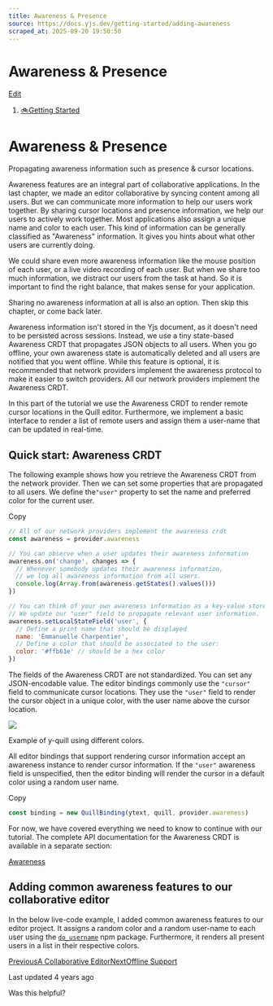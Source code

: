 ```yaml
---
title: Awareness & Presence
source: https://docs.yjs.dev/getting-started/adding-awareness
scraped_at: 2025-09-20 19:50:50
---
```


# Awareness & Presence

[Edit](https://github.com/yjs/docs/blob/main/getting-started/adding-awareness.md)

1. [🚲Getting Started](/getting-started)

# Awareness & Presence

Propagating awareness information such as presence & cursor locations.

Awareness features are an integral part of collaborative applications. In the last chapter, we made an editor collaborative by syncing content among all users. But we can communicate more information to help our users work together. By sharing cursor locations and presence information, we help our users to actively work together. Most applications also assign a unique name and color to each user. This kind of information can be generally classified as "Awareness" information. It gives you hints about what other users are currently doing.

We could share even more awareness information like the mouse position of each user, or a live video recording of each user. But when we share too much information, we distract our users from the task at hand. So it is important to find the right balance, that makes sense for your application.

Sharing no awareness information at all is also an option. Then skip this chapter, or come back later.

Awareness information isn't stored in the Yjs document, as it doesn't need to be persisted across sessions. Instead, we use a tiny state-based Awareness CRDT that propagates JSON objects to all users. When you go offline, your own awareness state is automatically deleted and all users are notified that you went offline. While this feature is optional, it is recommended that network providers implement the awareness protocol to make it easier to switch providers. All our network providers implement the Awareness CRDT.

In this part of the tutorial we use the Awareness CRDT to render remote cursor locations in the Quill editor. Furthermore, we implement a basic interface to render a list of remote users and assign them a user-name that can be updated in real-time.

## Quick start: Awareness CRDT

The following example shows how you retrieve the Awareness CRDT from the network provider. Then we can set some properties that are propagated to all users. We define the`"user"` property to set the name and preferred color for the current user.

Copy

```javascript
// All of our network providers implement the awareness crdt
const awareness = provider.awareness

// You can observe when a user updates their awareness information
awareness.on('change', changes => {
  // Whenever somebody updates their awareness information,
  // we log all awareness information from all users.
  console.log(Array.from(awareness.getStates().values()))
})

// You can think of your own awareness information as a key-value store.
// We update our "user" field to propagate relevant user information.
awareness.setLocalStateField('user', {
  // Define a print name that should be displayed
  name: 'Emmanuelle Charpentier',
  // Define a color that should be associated to the user:
  color: '#ffb61e' // should be a hex color
})
```

The fields of the Awareness CRDT are not standardized. You can set any JSON-encodable value. The editor bindings commonly use the `"cursor"` field to communicate cursor locations. They use the `"user"` field to render the cursor object in a unique color, with the user name above the cursor location.

![](https://docs.yjs.dev/~gitbook/image?url=https%3A%2F%2F3672631625-files.gitbook.io%2F%7E%2Ffiles%2Fv0%2Fb%2Fgitbook-legacy-files%2Fo%2Fassets%252F-MAkuXEU862fGj2p9idv%252F-MLmo5nKNvSBLCGhJOHd%252F-MLmyFupwLK0HAlEAz7U%252FAwareness%2520cursors-small.png%3Falt%3Dmedia%26token%3Db290ecd9-6bed-4b07-9f19-d28bd54542b1&width=768&dpr=4&quality=100&sign=549bcf20&sv=2)

Example of y-quill using different colors.

All editor bindings that support rendering cursor information accept an awareness instance to render cursor information. If the `"user"` awareness field is unspecified, then the editor binding will render the cursor in a default color using a random user name.

Copy

```javascript
const binding = new QuillBinding(ytext, quill, provider.awareness)
```

For now, we have covered everything we need to know to continue with our tutorial. The complete API documentation for the Awareness CRDT is available in a separate section:

[Awareness](/api/about-awareness)

## Adding common awareness features to our collaborative editor

In the below live-code example, I added common awareness features to our editor project. It assigns a random color and a random user-name to each user using the [`do_username`](https://www.npmjs.com/package/do_username) npm package. Furthermore, it renders all present users in a list in their respective colors.

[PreviousA Collaborative Editor](/getting-started/a-collaborative-editor)[NextOffline Support](/getting-started/allowing-offline-editing)

Last updated 4 years ago

Was this helpful?